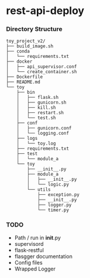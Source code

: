 # rest-api-deploy

### Directory Structure

```
toy_project_v2/
├── build_image.sh
├── conda
│   └── requirements.txt
├── docker
│   ├── api_supervisor.conf
│   └── create_container.sh
├── Dockerfile
├── README.md
└── toy
    ├── bin
    │   ├── flask.sh
    │   ├── gunicorn.sh
    │   ├── kill.sh
    │   ├── restart.sh
    │   └── test.sh
    ├── conf
    │   ├── gunicorn.conf
    │   └── logging.conf
    ├── logs
    │   └── toy.log
    ├── requirements.txt
    ├── test
    │   └── module_a
    └── toy
        ├── __init__.py
        ├── module_a
        │   ├── __init__.py
        │   └── logic.py
        └── utils
            ├── exception.py
            ├── __init__.py
            ├── logger.py
            └── timer.py

```

### TODO

- Path / run in __init__.py
- supervisord
- flask-restful
- flasgger documentation
- Config files
- Wrapped Logger
